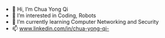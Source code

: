 - 👋 Hi, I’m Chua Yong Qi
- 👀 I’m interested in Coding, Robots
- 🌱 I’m currently learning Computer Networking and Security 
- 📫 www.linkedin.com/in/chua-yong-qi-


<!---
Chua111/Chua111 is a ✨ special ✨ repository because its `README.md` (this file) appears on your GitHub profile.
You can click the Preview link to take a look at your changes.
--->
